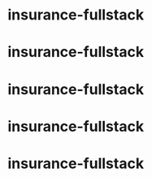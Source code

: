# insurance-fullstack
# insurance-fullstack
# insurance-fullstack
# insurance-fullstack
# insurance-fullstack

